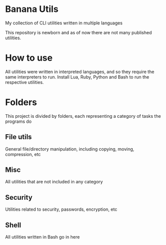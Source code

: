 # Banana Utils
My collection of CLI utilities written in multiple languages

This repository is newborn and as of now there are not many published utilities.

# How to use
All utilities were written in interpreted languages, and so they require the same interpreters to run. Install Lua, Ruby, Python and Bash to run the respective utilities.

# Folders
This project is divided by folders, each representing a category of tasks the programs do

## File utils
General file/directory manipulation, including copying, moving, compression, etc

## Misc
All utilities that are not included in any category

## Security
Utilities related to security, passwords, encryption, etc

## Shell
All utilities written in Bash go in here
